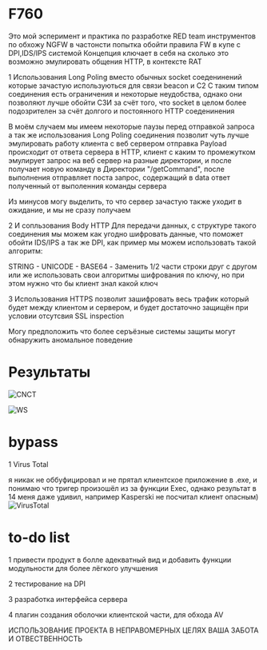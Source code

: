 # F760
  Это мой эсперимент и практика по разработке RED team инструментов по обхожу NGFW в частонсти попытка обойти правила FW в купе с DPI,IDS/IPS системой
Концепция ключает в себя на сколько это возможно эмулировать общения HTTP, в контексте RAT

1 Использования Long Poling вместо обычных socket соеденинений которые зачастую используються для связи beacon и C2
  С таким типом соединения есть ограничения и некоторые неудобства, однако они позволяют лучше обойти СЗИ за счёт того, что socket в целом более подозрителен за счёт долгого и постоянного HTTP соеденинения

  В моём случаем мы имеем некоторые паузы перед отправкой запроса а так же использования Long Poling соединения позволит чуть лучше эмулировать работу клиента с веб сервером
  отправка Payload происходит от ответа сервера в HTTP, клиент с каким то промежутком эмулирует запрос на веб сервер на разные директории, и после получает новую команду в Директории "/getCommand", после выполнения отправляет поста запрос,
  содержащий в data ответ полученный от выполенния команды сервера

  Из минусов могу выделить, то что сервер зачастую также уходит в ожидание, и мы не сразу получаем 

2 И сопльзования Body HTTP Для передачи данных, с структуре такого соединения мы можем как угодно шифровать данные, что поможет обойти IDS/IPS а так же DPI, как пример мы можем использовать такой алгоритм:
  
  STRING - UNICODE - BASE64 - Заменить 1/2 части строки друг с другом или же использовать свои алгоритмы шифрования по ключу, но при этом нужно что бы клиент знал какой ключ

3 Использования HTTPS позволит зашифровать весь трафик который будет между клиентом и сервером, и будет достаточно защищён при условии отсутсвия SSL inspection

Могу предположить что более серъёзные системы защиты могут обнаружить аномальное поведение

# Результаты
![CNCT](https://github.com/user-attachments/assets/40220cab-ed11-47ce-9d25-117cea9fa677)

![WS](https://github.com/user-attachments/assets/b2d5b099-db2a-4363-8d50-d914ae633586)

# bypass

1 Virus Total

я никак не оббуфицировал и не прятал клиентское приложение в .exe, и понимаю что тригер произошёл из за функции Exec, однако результат в 14 меня даже удивил, например Kasperski не посчитал клиент опасным)
![VirusTotal](https://github.com/user-attachments/assets/9d4fe477-6fbd-4ea6-98a5-40d3f16a34ca)

# to-do list
1 привести продукт в болле адекватный вид и добавить функции модульности для более лёгкого улучшения

2 тестирование на DPI

3 разработка интерфейса сервера

4 плагин создания оболочки клиентской части, для обхода AV

ИСПОЛЬЗОВАНИЕ ПРОЕКТА В НЕПРАВОМЕРНЫХ ЦЕЛЯХ ВАША ЗАБОТА И ОТВЕСТВЕННОСТЬ

